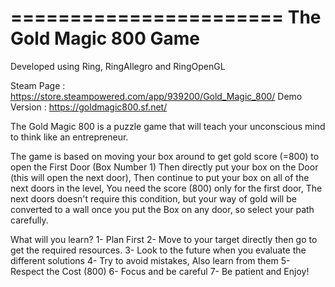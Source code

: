 =======================
The Gold Magic 800 Game
=======================

Developed using Ring, RingAllegro and RingOpenGL

Steam Page : https://store.steampowered.com/app/939200/Gold_Magic_800/
Demo Version : https://goldmagic800.sf.net/

The Gold Magic 800 is a puzzle game that will teach your unconscious mind to think like an entrepreneur.

The game is based on moving your box around to get gold score (=800) to open the First Door (Box Number 1) Then directly put your box on the Door (this will open the next door), Then continue to put your box on all of the next doors in the level, You need the score (800) only for the first door, The next doors doesn't require this condition, but your way of gold will be converted to a wall once you put the Box on any door, so select your path carefully.

What will you learn?
1- Plan First
2- Move to your target directly then go to get the required resources.
3- Look to the future when you evaluate the different solutions
4- Try to avoid mistakes, Also learn from them
5- Respect the Cost (800)
6- Focus and be careful
7- Be patient and Enjoy! 
